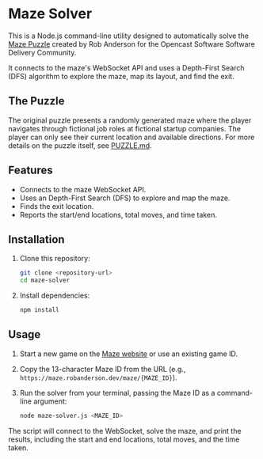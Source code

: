 # Maze Solver

This is a Node.js command-line utility designed to automatically solve the [Maze Puzzle](https://maze.robanderson.dev/) created by Rob Anderson for the Opencast Software Software Delivery Community.

It connects to the maze's WebSocket API and uses a Depth-First Search (DFS) algorithm to explore the maze, map its layout, and find the exit.

## The Puzzle

The original puzzle presents a randomly generated maze where the player navigates through fictional job roles at fictional startup companies. The player can only see their current location and available directions. For more details on the puzzle itself, see [PUZZLE.md](./PUZZLE.md).

## Features

- Connects to the maze WebSocket API.
- Uses an Depth-First Search (DFS) to explore and map the maze.
- Finds the exit location.
- Reports the start/end locations, total moves, and time taken.

## Installation

1.  Clone this repository:
    ```bash
    git clone <repository-url>
    cd maze-solver
    ```
2.  Install dependencies:
    ```bash
    npm install
    ```

## Usage

1.  Start a new game on the [Maze website](https://maze.robanderson.dev/) or use an existing game ID.
2.  Copy the 13-character Maze ID from the URL (e.g., `https://maze.robanderson.dev/maze/{MAZE_ID}`).
3.  Run the solver from your terminal, passing the Maze ID as a command-line argument:

    ```bash
    node maze-solver.js <MAZE_ID>
    ```

The script will connect to the WebSocket, solve the maze, and print the results, including the start and end locations, total moves, and the time taken.
